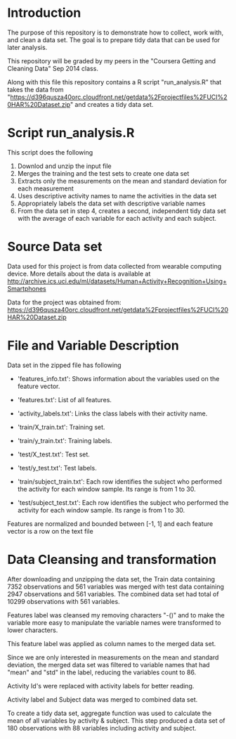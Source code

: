 # Introduction

The purpose of this repository is to demonstrate how to collect, work with, and clean a data set. The goal is to prepare tidy data that can be used for later analysis. 

This repository will be graded by my peers in the "Coursera Getting and Cleaning Data" Sep 2014 class.

Along with this file this repository contains a R script "run_analysis.R" that takes the data from "https://d396qusza40orc.cloudfront.net/getdata%2Fprojectfiles%2FUCI%20HAR%20Dataset.zip" and creates a tidy data set.

# Script run_analysis.R

This script does the following

1. Downlod and unzip the input file
2. Merges the training and the test sets to create one data set
3. Extracts only the measurements on the mean and standard deviation for each measurement
4. Uses descriptive activity names to name the activities in the data set
5. Appropriately labels the data set with descriptive variable names
6. From the data set in step 4, creates a second, independent tidy data set with the average of each variable for each activity and each subject.

# Source Data set

Data used for this project is from data collected from wearable computing device.  More details about the data is available at http://archive.ics.uci.edu/ml/datasets/Human+Activity+Recognition+Using+Smartphones 

Data for the project was obtained from: https://d396qusza40orc.cloudfront.net/getdata%2Fprojectfiles%2FUCI%20HAR%20Dataset.zip 

# File and Variable Description

Data set in the zipped file has following

- 'features_info.txt': Shows information about the variables used on the feature vector.

- 'features.txt': List of all features.

- 'activity_labels.txt': Links the class labels with their activity name.

- 'train/X_train.txt': Training set.

- 'train/y_train.txt': Training labels.

- 'test/X_test.txt': Test set.

- 'test/y_test.txt': Test labels.

- 'train/subject_train.txt': Each row identifies the subject who performed the activity for each window sample. Its range is from 1 to 30. 

- 'test/subject_test.txt': Each row identifies the subject who performed the activity for each window sample. Its range is from 1 to 30. 

Features are normalized and bounded between [-1, 1] and each feature vector is a row on the text file

# Data Cleansing and transformation
After downloading and unzipping the data set, the Train data containing 7352 observations and 561 variables was merged with test data containing 2947 observations and 561 variables.  The combined data set had total of 10299 observations with 561 variables.

Features label was cleansed my removing characters "-()" and to make the variable more easy to manipulate the variable names were transformed to lower characters.

This feature label was applied as column names to the merged data set.

Since we are only interested in measurements on the mean and standard deviation, the merged data set was filtered to variable names that had "mean" and "std" in the label, reducing the variables count to 86. 

Activity Id's were replaced with activity labels for better reading.

Activity label and Subject data was merged to combined data set.

To create a tidy data set, aggregate function was used to calculate the mean of all variables by activity & subject.  This step produced a data set of 180 observations with 88 variables including activity and subject. 
